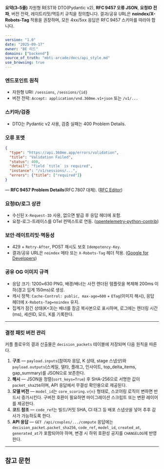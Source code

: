 **요약(3–5줄)**
자원형 REST와 DTO(Pydantic v2), **RFC 9457 오류 JSON**, **요청ID 전파**, 버전 전략, 레이트리밋/멱등키 규칙을 정의합니다. 결과/공유 URL은 **noindex/X-Robots-Tag** 적용을 권장하며, 모든 4xx/5xx 응답은 RFC 9457 스키마를 따라야 합니다.

```yaml
---
version: "1.0"
date: "2025-09-17"
owner: "BE 리드"
domains: ["backend"]
source_of_truth: "mbti-arcade/docs/api_style.md"
use_browsing: true
---
```

### 엔드포인트 원칙

* 자원형 URI: `/sessions`, `/sessions/{id}`
* 버전 전략: `Accept: application/vnd.360me.v1+json` 또는 `/v1/...`

### 스키마/검증

* DTO는 Pydantic v2 사용, 검증 실패는 400 Problem Details.

### 오류 포맷

```json
{
  "type": "https://api.360me.app/errors/validation",
  "title": "Validation Failed",
  "status": 400,
  "detail": "field `title` is required",
  "instance": "/v1/sessions/...",
  "errors": {"title": ["required"]}
}
```

— **RFC 9457 Problem Details**(RFC 7807 대체). ([RFC Editor][1])

### 요청ID/로그 상관

* 수신된 `X-Request-ID` 사용, 없으면 발급 후 응답 헤더에 포함.
* 요청-로그-트레이스를 OTel 컨텍스트로 연동. ([opentelemetry-python-contrib][2])

### 보안·레이트리밋·멱등성

* 429 + `Retry-After`, POST 재시도 보호 `Idempotency-Key`.
* 결과/공유 URL은 `noindex` 메타 또는 `X-Robots-Tag` 헤더 적용. ([Google for Developers][3])

### 공유 OG 이미지 규격

* 응답 크기: 1200×630 PNG, 배경/배너는 사전 렌더된 템플릿을 복제해 200ms 이하(경고 임계 150ms)로 생성.
* 캐시 정책: `Cache-Control: public, max-age=600` + `ETag`(이미지 해시), 응답 헤더에 `X-Robots-Tag=noindex` 유지.
* 집계가 잠긴 상태(K<3)는 배너를 잠금 복사본으로 표시하며, 로그에는 렌더링 시간(ms), 세션ID, 모드, K를 기록한다.

---

### 결정 패킷 버전 관리

커플 플로우의 결과 산출물은 `decision_packets` 테이블에 저장되며 다음 원칙을 따른다.

1. **구조** — `payload.inputs`(참여자 응답, K 상태, stage 스냅샷)와 `payload.outputs`(스케일, 델타, 플래그, 인사이트, top_delta_items, gap_summary)를 JSON으로 보존한다.
2. **해시** — JSON을 정렬(`sort_keys=True`) 후 SHA-256으로 서명한 값이 `packet_sha256`이며, API 응답에서 무결성 확인용으로 제공된다.
3. **모델 버전** — `model_id`는 `core_scoring.v{n}` 형태로, 스코어링 로직이 변하면 반드시 증가시킨다. 구버전 호환이 필요하면 마이그레이션 스크립트 또는 변환 레이어를 제공한다.
4. **코드 참조** — `code_ref`는 빌드/커밋 SHA, CI 태그 등 배포 스냅샷을 넣어 추후 감사가 가능하도록 한다.
5. **API 응답** — `GET /api/couples/.../compute` 응답에는 `decision_packet.packet_sha256`, `code_ref`, `model_id`, `created_at`, `generated_at`가 포함되어야 하며, 변경 시 하위 호환성 공지를 `CHANGELOG`에 반영한다.

---

## 참고 문헌

[1]: https://www.rfc-editor.org/rfc/rfc9457.html "RFC 9457: Problem Details for HTTP APIs"  
[2]: https://opentelemetry-python-contrib.readthedocs.io/en/latest/instrumentation/fastapi/fastapi.html "OpenTelemetry FastAPI Instrumentation"  
[3]: https://developers.google.com/search/docs/crawling-indexing/robots-meta-tag "Robots Meta Tags Specifications"
